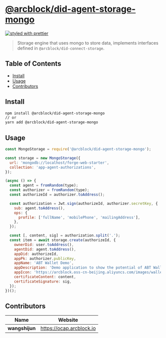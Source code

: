 # [**@arcblock/did-agent-storage-mongo**](https://github.com/arcblock/forge-js)

[![styled with prettier](https://img.shields.io/badge/styled_with-prettier-ff69b4.svg)](https://github.com/prettier/prettier)

> Storage engine that uses mongo to store data, implements interfaces defined in `@arcblock/did-connect-storage`.


## Table of Contents

* [Install](#install)
* [Usage](#usage)
* [Contributors](#contributors)


## Install

```sh
npm install @arcblock/did-agent-storage-mongo
// or
yarn add @arcblock/did-agent-storage-mongo
```


## Usage

```js
const MongoStorage = require('@arcblock/did-agent-storage-mongo');

const storage = new MongoStorage({
  url: 'mongodb://localhost/forge-web-starter',
  collection: 'app-agent-authorizations',
});

(async () => {
  const agent = fromRandom(type);
  const authorizer = fromRandom(type);
  const authorizeId = authorizer.toAddress();

  const authorization = Jwt.sign(authorizeId, authorizer.secretKey, {
    sub: agent.toAddress(),
    ops: {
      profile: ['fullName', 'mobilePhone', 'mailingAddress'],
    },
  });

  const [, content, sig] = authorization.split('.');
  const item = await storage.create(authorizeId, {
    ownerDid: user.toAddress(),
    agentDid: agent.toAddress(),
    appDid: authorizeId,
    appPk: authorizer.publicKey,
    appName: 'ABT Wallet Demo',
    appDescription: 'Demo application to show the potential of ABT Wallet',
    appIcon: 'https://arcblock.oss-cn-beijing.aliyuncs.com/images/wallet-round.png',
    certificateContent: content,
    certificateSignature: sig,
  });
})();
```


## Contributors

| Name           | Website                    |
| -------------- | -------------------------- |
| **wangshijun** | <https://ocap.arcblock.io> |
